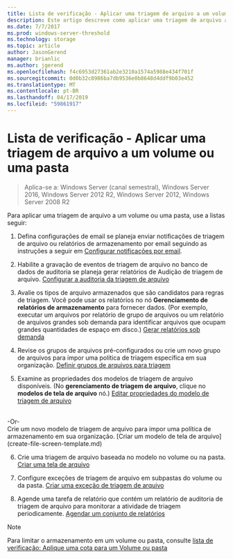 ```yaml
---
title: Lista de verificação - Aplicar uma triagem de arquivo a um volume ou uma pasta
description: Este artigo descreve como aplicar uma triagem de arquivo a um volume ou uma pasta
ms.date: 7/7/2017
ms.prod: windows-server-threshold
ms.technology: storage
ms.topic: article
author: JasonGerend
manager: brianlic
ms.author: jgerend
ms.openlocfilehash: f4c6953d27361ab2e3210a1574a5988e434f701f
ms.sourcegitcommit: 0d0b32c8986ba7db9536e0b8648d4ddf9b03e452
ms.translationtype: MT
ms.contentlocale: pt-BR
ms.lasthandoff: 04/17/2019
ms.locfileid: "59861917"
---
```

# <a name="checklist---apply-a-file-screen-to-a-volume-or-folder"></a>Lista de verificação - Aplicar uma triagem de arquivo a um volume ou uma pasta

> Aplica-se a: Windows Server (canal semestral), Windows Server 2016, Windows Server 2012 R2, Windows Server 2012, Windows Server 2008 R2

Para aplicar uma triagem de arquivo a um volume ou uma pasta, use a listas seguir:
1. Defina configurações de email se planeja enviar notificações de triagem de arquivo ou relatórios de armazenamento por email seguindo as instruções a seguir em [Configurar notificações por email](configure-email-notifications.md).

2. Habilite a gravação de eventos de triagem de arquivo no banco de dados de auditoria se planeja gerar relatórios de Audição de triagem de arquivo.
[Configurar a auditoria da triagem de arquivo](configure-file-screen-audit.md)

3. Avalie os tipos de arquivo armazenados que são candidatos para regras de triagem. Você pode usar os relatórios no nó **Gerenciamento de relatórios de armazenamento** para fornecer dados. (Por exemplo, executar um arquivos por relatório de grupo de arquivos ou um relatório de arquivos grandes sob demanda para identificar arquivos que ocupam grandes quantidades de espaço em disco.) [Gerar relatórios sob demanda](generate-reports-on-demand.md) 

4. Revise os grupos de arquivos pré-configurados ou crie um novo grupo de arquivos para impor uma política de triagem específica em sua organização. [Definir grupos de arquivos para triagem](define-file-groups-for-screening.md)  

5. Examine as propriedades dos modelos de triagem de arquivo disponíveis. (No **gerenciamento de triagem de arquivo**, clique no **modelos de tela de arquivo** nó.) [Editar propriedades do modelo de triagem de arquivo](edit-file-screen-template-properties.md) 
<br />
 -Or-
 <br /> Crie um novo modelo de triagem de arquivo para impor uma política de armazenamento em sua organização.  [Criar um modelo de tela de arquivo](create-file-screen-template.md) 

6. Crie uma triagem de arquivo baseada no modelo no volume ou na pasta. 
 [Criar uma tela de arquivo](create-file-screen.md)
 
7. Configure exceções de triagem de arquivo em subpastas do volume ou da pasta. [Criar uma exceção de triagem de arquivo](create-file-screen-exception.md) 

8. Agende uma tarefa de relatório que contém um relatório de auditoria de triagem de arquivo para monitorar a atividade de triagem periodicamente.
  [Agendar um conjunto de relatórios](schedule-set-of-reports.md)


> [!NOTE]
> Para limitar o armazenamento em um volume ou pasta, consulte [lista de verificação: Aplique uma cota para um Volume ou pasta](checklist-apply-file-screen-to-volume-or-folder.md)